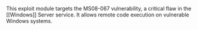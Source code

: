 This exploit module targets the MS08-067 vulnerability, a critical flaw in the [[Windows]] Server service. It allows remote code execution on vulnerable Windows systems.
